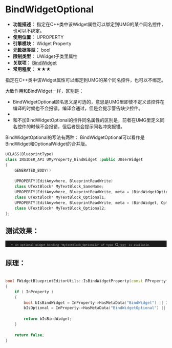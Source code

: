 ﻿# BindWidgetOptional

- **功能描述：** 指定在C++类中该Widget属性可以绑定到UMG的某个同名控件，也可以不绑定。
- **使用位置：** UPROPERTY
- **引擎模块：** Widget Property
- **元数据类型：** bool
- **限制类型：** UWidget子类里属性
- **关联项：** [BindWidget](#Meta_Widget_BindWidget)
- **常用程度：** ★★★

指定在C++类中该Widget属性可以绑定到UMG的某个同名控件，也可以不绑定。

大致作用和BindWidget一样，区别是：

- BindWidgetOptional顾名思义是可选的，意思是UMG里即使不定义该控件在编译的时候也不会报错。编译会通过，但是会提示警告缺少控件。
-
- 和不加BindWidgetOptional的控件同名属性的区别是，前者在UMG里定义同名控件的时候不会报错，但后者是会提示同名冲突报错。

BindWidgetOptional的写法有两种：
BindWidgetOptional可以看作是BindWidget和OptionalWidget的合并版。

```cpp
UCLASS(BlueprintType)
class INSIDER_API UMyProperty_BindWidget :public UUserWidget
{
	GENERATED_BODY()

	UPROPERTY(EditAnywhere, BlueprintReadWrite)
	class UTextBlock* MyTextBlock_SameName;
	UPROPERTY(EditAnywhere, BlueprintReadWrite, meta = (BindWidgetOptional))
	class UTextBlock* MyTextBlock_Optional1;
	UPROPERTY(EditAnywhere, BlueprintReadWrite, meta = (BindWidget, OptionalWidget))
	class UTextBlock* MyTextBlock_Optional2;
};
```

## 测试效果：

![Untitled](Meta_Widget_BindWidgetOptional_Untitled.png)

## 原理：

```cpp

bool FWidgetBlueprintEditorUtils::IsBindWidgetProperty(const FProperty* InProperty, bool& bIsOptional)
{
	if ( InProperty )
	{
		bool bIsBindWidget = InProperty->HasMetaData("BindWidget") || InProperty->HasMetaData("BindWidgetOptional");
		bIsOptional = InProperty->HasMetaData("BindWidgetOptional") || ( InProperty->HasMetaData("OptionalWidget") || InProperty->GetBoolMetaData("OptionalWidget") );

		return bIsBindWidget;
	}

	return false;
}
```